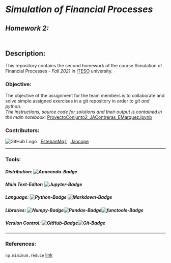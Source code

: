 # ***Simulation of Financial Processes***
## *Homework 2:* <br><br>

## **Description:**
This repository contains the second homework of the course Simulation of Financial Processes - *Fall 2021* in [ITESO](https://www.topuniversities.com/universities/iteso-universidad-jesuita-de-guadalajara) university. 
<br>

### **Objective:**
The objective of the assignment for the team members is to collaborate and solve simple assigned exercises in a git repository in order to *git and python*.<br>
*The instructions, source code for solutions and their output is contained in the main notebook:* [ProyectoConjunto2_JAContreras_EMarquez.ipynb](https://github.com/EstebanMqz/ProyectoConjunto2_JAContreras_EMarquez/blob/main/ProyectoConjunto2_JAContreras_EMarquez.ipynb)

### **Contributors:** 
![GitHub Logo](https://github.com/EstebanMqz.png?size=30) &nbsp; [EstebanMqz](https://github.com/EstebanMqz) &nbsp; [Jancope](https://github.com/Jancope)

---
### **Tools:**

##### Distribution:&nbsp;![Anaconda-Badge](https://img.shields.io/badge/Anaconda-44A833?style=flat-square&logo=anaconda&logoColor=white)<br> 

##### Main Text-Editor:&nbsp;![Jupyter-Badge](https://img.shields.io/badge/Jupyter-Notebook-orange.svg?style=flat-square&logo=Jupyter&logoColor=white)

##### Language:&nbsp;![Python-Badge](https://img.shields.io/badge/Python-3776AB.svg?style=flat-square&logo=Python&logoColor=white)&nbsp;![Markdown-Badge](https://img.shields.io/badge/Markdown-000000.svg?style=flat-square&logo=Markdown&logoColor=white)<br>
##### Libraries:&nbsp;![Numpy-Badge](https://img.shields.io/badge/Numpy-013243?style=flat-square&logo=numpy&logoColor=white)![Pandas-Badge](https://img.shields.io/badge/Pandas-150458?style=flat-square&logo=pandas&logoColor=white)![functools-Badge](https://img.shields.io/badge/functools-FFD43B?style=flat-square&logo=functools&logoColor=white)<br>

##### Version Control:&nbsp;![GitHub-Badge](https://img.shields.io/badge/GitHub-100000?style=flat-square&logo=github&logoColor=white)![Git-Badge](https://img.shields.io/badge/Git-F05032.svg?style=flat-square&logo=Git&logoColor=white) <br>
---
### **References:** 
`np.minimum.reduce` [link](https://docs.scipy.org/doc/numpy/reference/generated/numpy.ufunc.reduce.html)
